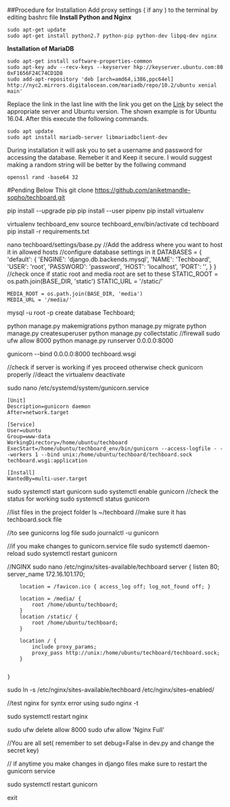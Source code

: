 ##Procedure for Installation
Add proxy settings ( if any ) to the terminal by editing bashrc file
**Install Python and Nginx**
```
sudo apt-get update
sudo apt-get install python2.7 python-pip python-dev libpq-dev nginx
```
**Installation of MariaDB**

```
sudo apt-get install software-properties-common
sudo apt-key adv --recv-keys --keyserver hkp://keyserver.ubuntu.com:80 0xF1656F24C74CD1D8
sudo add-apt-repository 'deb [arch=amd64,i386,ppc64el] http://nyc2.mirrors.digitalocean.com/mariadb/repo/10.2/ubuntu xenial main'
```
Replace the link in the last line with the link you get on the [Link](https://downloads.mariadb.org/mariadb/repositories/)  by  select the appropriate server and Ubuntu version. The shown example is for Ubuntu 16.04.
After this execute the following commands.

```
sudo apt update
sudo apt install mariadb-server libmariadbclient-dev
```

During installation it will ask you to set a username and password for accessing the database. Remeber it and Keep it secure. I would suggest making a random string will be better by the follwing command
```
openssl rand -base64 32
```

#Pending Below This
git clone https://github.com/aniketmandle-sopho/techboard.git

pip install --upgrade pip
pip install --user pipenv
pip install virtualenv

virtualenv techboard_env
source techboard_env/bin/activate
cd techboard
pip install -r requirements.txt

nano techboard/settings/base.py
	//Add the address where you want to host it in allowed hosts
	//configure database settings in it
	DATABASES = {
	    'default': {
	        'ENGINE': 'django.db.backends.mysql',
	        'NAME': 'Techboard',
	        'USER': 'root',
	        'PASSWORD': 'password',
	        'HOST': 'localhost',
	        'PORT': '',
	    }
	}
	//check once if static root and media root are set to these
	STATIC_ROOT = os.path.join(BASE_DIR, 'static')
	STATIC_URL = '/static/'

	MEDIA_ROOT = os.path.join(BASE_DIR, 'media')
	MEDIA_URL = '/media/'

mysql -u root -p
	create database Techboard;

python manage.py makemigrations
python manage.py migrate
python manage.py createsuperuser
python manage.py collectstatic
//firewall
sudo ufw allow 8000
python manage.py runserver 0.0.0.0:8000

gunicorn --bind 0.0.0.0:8000 techboard.wsgi

//check if server is working if yes proceed otherwise check gunicorn properly
//deact the virtualenv
deactivate

sudo nano /etc/systemd/system/gunicorn.service
 
	[Unit]
	Description=gunicorn daemon
	After=network.target

	[Service]
	User=ubuntu
	Group=www-data
	WorkingDirectory=/home/ubuntu/techboard
	ExecStart=/home/ubuntu/techboard_env/bin/gunicorn --access-logfile - --workers 1 --bind unix:/home/ubuntu/techboard/techboard.sock techboard.wsgi:application

	[Install]
	WantedBy=multi-user.target

sudo systemctl start gunicorn
sudo systemctl enable gunicorn
//check the status for working
sudo systemctl status gunicorn

//list files in the project folder
ls ~/techboard
//make sure it has techboard.sock file

//to see gunicorns log file
sudo journalctl -u gunicorn

//if you make changes to gunicorn.service file
sudo systemctl daemon-reload
sudo systemctl restart gunicorn


//NGINX
sudo nano /etc/nginx/sites-available/techboard
	server {
	    listen 80;
	    server_name 172.16.101.170;

	    location = /favicon.ico { access_log off; log_not_found off; }

	    location = /media/ {
	    	root /home/ubuntu/techboard;
	    }
	    location /static/ {
	        root /home/ubuntu/techboard;
	    }

	    location / {
	        include proxy_params;
	        proxy_pass http://unix:/home/ubuntu/techboard/techboard.sock;
	    }


	}

sudo ln -s /etc/nginx/sites-available/techboard /etc/nginx/sites-enabled/

//test nginx for syntx error using 
sudo nginx -t

sudo systemctl restart nginx

sudo ufw delete allow 8000
sudo ufw allow 'Nginx Full'

//You are all set( remember to set debug=False in dev.py and change the secret key)

// if anytime you make changes in django files make sure to restart the gunicorn service

sudo systemctl restart gunicorn

exit